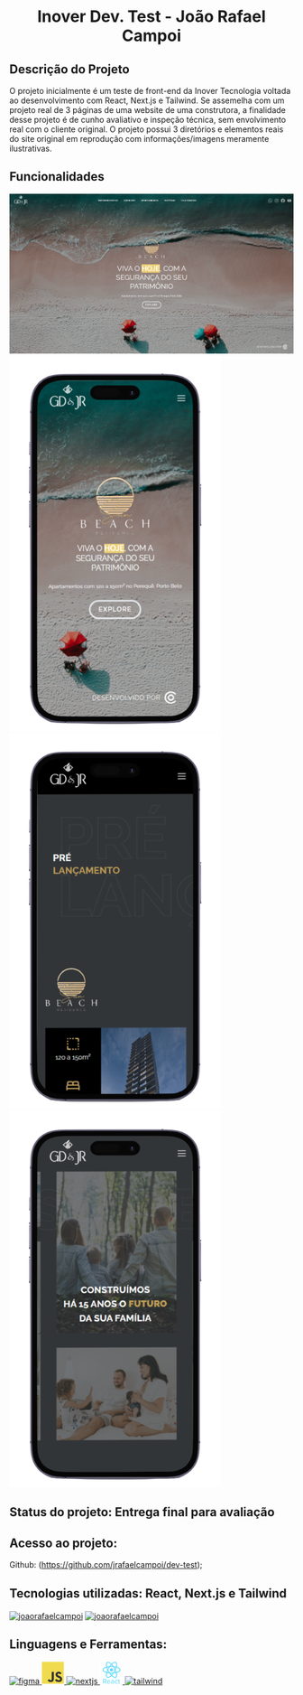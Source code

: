 <h1 align="center"> Inover Dev. Test - João Rafael Campoi</h1>

## Descrição do Projeto
O projeto inicialmente é um teste de front-end da Inover Tecnologia voltada ao desenvolvimento com React, Next.js e Tailwind. Se assemelha com um projeto real de 3 páginas de uma website de uma construtora, a finalidade desse projeto é de cunho avaliativo e inspeção técnica, sem envolvimento real com o cliente original. O projeto possui 3 diretórios e elementos reais do site original em reprodução com informações/imagens meramente ilustrativas.

## Funcionalidades
<img id="img1" src="./src/assets/img-1.png">
<img id="img2" src="./src/assets/mobile-img.png">
<img id="img2" src="./src/assets/mobile-img2.png">
<img id="img2" src="./src/assets/mobile-img3.png">

## Status do projeto: Entrega final para avaliação

## Acesso ao projeto:
Github: (https://github.com/jrafaelcampoi/dev-test);


## Tecnologias utilizadas: React, Next.js e Tailwind

<a href="https://linkedin.com/in/joaorafaelcampoi" target="blank"><img align="center" src="https://img.icons8.com/?size=256&id=xuvGCOXi8Wyg&format=png" alt="joaorafaelcampoi" height="40" width="40" /></a>
<a href="https://github.com/jrafaelcampoi" target="blank"><img align="center" src="https://img.icons8.com/?size=256&id=AZOZNnY73haj&format=png" alt="joaorafaelcampoi" height="40" width="40" /></a>
</p>

## Linguagens e Ferramentas:
<p align="left"> <a href="https://www.figma.com/" target="_blank" rel="noreferrer"> <img src="https://www.vectorlogo.zone/logos/figma/figma-icon.svg" alt="figma" width="40" height="40"/> </a> <a href="https://developer.mozilla.org/en-US/docs/Web/JavaScript" target="_blank" rel="noreferrer"> <img src="https://raw.githubusercontent.com/devicons/devicon/master/icons/javascript/javascript-original.svg" alt="javascript" width="40" height="40"/> </a> <a href="https://nextjs.org/" target="_blank" rel="noreferrer"> <img src="https://cdn.worldvectorlogo.com/logos/nextjs-2.svg" alt="nextjs" width="40" height="40"/> </a> <a href="https://reactjs.org/" target="_blank" rel="noreferrer"> <img src="https://raw.githubusercontent.com/devicons/devicon/master/icons/react/react-original-wordmark.svg" alt="react" width="40" height="40"/> </a> <a href="https://tailwindcss.com/" target="_blank" rel="noreferrer"> <img src="https://www.vectorlogo.zone/logos/tailwindcss/tailwindcss-icon.svg" alt="tailwind" width="40" height="40"/> </a> </p>
